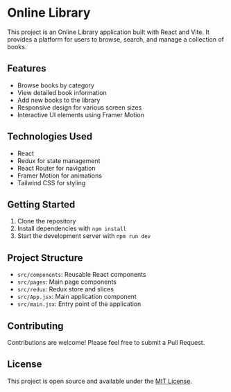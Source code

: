 # Online Library

This project is an Online Library application built with React and Vite. It provides a platform for users to browse, search, and manage a collection of books.

## Features

- Browse books by category
- View detailed book information
- Add new books to the library
- Responsive design for various screen sizes
- Interactive UI elements using Framer Motion

## Technologies Used

- React
- Redux for state management
- React Router for navigation
- Framer Motion for animations
- Tailwind CSS for styling

## Getting Started

1. Clone the repository
2. Install dependencies with `npm install`
3. Start the development server with `npm run dev`

## Project Structure

- `src/components`: Reusable React components
- `src/pages`: Main page components
- `src/redux`: Redux store and slices
- `src/App.jsx`: Main application component
- `src/main.jsx`: Entry point of the application

## Contributing

Contributions are welcome! Please feel free to submit a Pull Request.

## License

This project is open source and available under the [MIT License](LICENSE).
